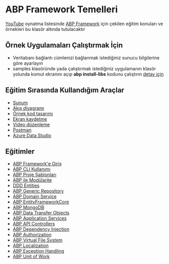 # ABP Framework Temelleri
[YouTube](https://bit.ly/abpframework-playlist) oynatma listesinde [ABP Framework](https://github.com/abpframework/abp) için çekilen eğitim konuları ve örnekleri bu klasör altında tutulacaktır

## Örnek Uygulamaları Çalıştırmak İçin
- Veritabanı bağlantı cümlenizi bağlanmak istediğiniz sunucu bilgilerine göre ayarlayın
- samples klasöründe yada çalıştırmak istediğiniz uygulamanın klasör yolunda komut ekranını açıp **abp install-libs** kodunu çalıştırın [detay için](https://github.com/abpframework/abp/issues/8528)

## Eğitim Sırasında Kullandığım Araçlar
- [Sunum](https://www.canva.com) 
- [Akış diyagramı](https://app.diagrams.net)
- [Örnek kod tasarımı](https://carbon.now.sh)
- [Ekran kaydetme](https://www.easeus.com/screen-recorder)
- [Video düzenleme](https://multimedia.easeus.com/video-editor)
- [Postman](https://www.postman.com)
- [Azure Data Studio](https://azure.microsoft.com/en-us/services/developer-tools/data-studio/)

## Eğitimler

- [ABP Framework'e Giriş](https://www.youtube.com/watch?v=JvwPpSTEAvg&list=PLBEMB-Eql15s3kaMvQ6pIobVk492a7s9j&index=1)
- [ABP CLI Kullanımı](https://www.youtube.com/watch?v=vgXjA-8XXjg&list=PLBEMB-Eql15s3kaMvQ6pIobVk492a7s9j&index=2)
- [ABP Proje Şablonları](https://www.youtube.com/watch?v=aZoxO9Kpfks&list=PLBEMB-Eql15s3kaMvQ6pIobVk492a7s9j&index=3)
- [ABP ile Modülarite](https://www.youtube.com/watch?v=35a6xxiZGyw&list=PLBEMB-Eql15s3kaMvQ6pIobVk492a7s9j&index=4)
- [DDD Entities](https://www.youtube.com/watch?v=x6F8qKTt89c&list=PLBEMB-Eql15s3kaMvQ6pIobVk492a7s9j&index=5)
- [ABP Generic Repository](https://www.youtube.com/watch?v=pqW0DXR2I_c&list=PLBEMB-Eql15s3kaMvQ6pIobVk492a7s9j&index=6)
- [ABP Domain Service](https://www.youtube.com/watch?v=0U0jXpP_ass&list=PLBEMB-Eql15s3kaMvQ6pIobVk492a7s9j&index=7)
- [ABP EntityFrameworkCore](https://www.youtube.com/watch?v=2GM1-pOGqMw&list=PLBEMB-Eql15s3kaMvQ6pIobVk492a7s9j&index=8)
- [ABP MongoDB](https://www.youtube.com/watch?v=Z0-35XWatgs&list=PLBEMB-Eql15s3kaMvQ6pIobVk492a7s9j&index=9)
- [ABP Data Transfer Objects](https://www.youtube.com/watch?v=rRW76OmgLlM&list=PLBEMB-Eql15s3kaMvQ6pIobVk492a7s9j&index=10)
- [ABP Application Services](https://www.youtube.com/watch?v=hbwyyiMDv-I&list=PLBEMB-Eql15s3kaMvQ6pIobVk492a7s9j&index=11)
- [ABP API Controllers](https://www.youtube.com/watch?v=zahAG0NRlC8&list=PLBEMB-Eql15s3kaMvQ6pIobVk492a7s9j&index=12)
- [ABP Dependency Injection](https://www.youtube.com/watch?v=y0CmJw3Dzq8&list=PLBEMB-Eql15s3kaMvQ6pIobVk492a7s9j&index=13)
- [ABP Authorization](https://www.youtube.com/watch?v=9tns9UNHXx0&list=PLBEMB-Eql15s3kaMvQ6pIobVk492a7s9j&index=14)
- [ABP Virtual File System](https://www.youtube.com/watch?v=xFg6BaMTh7Y&list=PLBEMB-Eql15s3kaMvQ6pIobVk492a7s9j&index=15)
- [ABP Localization](https://www.youtube.com/watch?v=NLF6uqyju9Q&list=PLBEMB-Eql15s3kaMvQ6pIobVk492a7s9j&index=16)
- [ABP Exception Handling](https://www.youtube.com/watch?v=Zf8v1hlMk5o&list=PLBEMB-Eql15s3kaMvQ6pIobVk492a7s9j&index=17)
- [ABP Unit of Work]()
